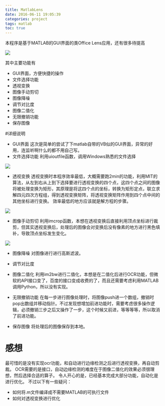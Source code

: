 ```yaml
---
title: MatlabLens
date: 2016-06-11 19:05:39
categories: project
tags: matlab
toc: true
---
```



本程序是基于MATLAB的GUI界面的类Office Lens应用，还有很多待提高

![](http://oljkaeely.bkt.clouddn.com/static/image/matlablens/1.png)

其中主要功能有
- GUI界面，方便快捷的操作
- 文件选择功能
- 透视变换
- 图像手动剪切
- 图像降噪
- 调节对比度
- 图像二值化
- 无限撤销功能
- 保存图像

<!-- more -->

#详细说明
- GUI界面
这次是简单的尝试了下matlab自带的VB似的GUI界面，异常的好用，连监听啊什么的都不用自己写。
- 文件选择功能
利用uioutfile函数，调用Windows熟悉的文件选择

![](http://oljkaeely.bkt.clouddn.com/static/image/matlablens/2.png)

- 透视变换
透视变换时本程序效率最低，大概需要跑2min的功能，利用MIT的算法，从左到右从上到下选择要进行透视变换的四个点，这四个点之间的图像将被处理变换为矩形，其原理是将这四个点的坐标，转换为矩形定点，联立求解四元四次方程组，得到透视变换矩阵，将透视变换矩阵作用到四个点中间的其他坐标进行变换。
效率最低的地方应该就是解方程的步骤。
 
![](http://oljkaeely.bkt.clouddn.com/static/image/matlablens/3.png)

- 图像手动剪切
利用imcrop函数，本想在透视变换后直接利用顶点坐标进行裁剪，但其实透视变换后，处理后的图像会对变换后没有像素的地方进行黑色填补，导致顶点坐标发生变化。

![](http://oljkaeely.bkt.clouddn.com/static/image/matlablens/4.png)

- 图像降噪
对图像进行进行高斯滤波。
- 调节对比度

- 图像二值化
利用im2bw进行二值化，本想是在二值化后进行OCR功能，但微软的API接口变了，百度的接口变成收费的了，而且还需要考虑利用MATLAB调用Python，所以没有实现。
- 无限撤销功能
在每一步进行图像处理时，将图像push进一个数组，撤销时pop出数组并移动指针。不过发现想增加前进功能时，需要考虑很多操作逻辑，必须撤销三步之后又操作了一步，这个时候又前进，等等等等，所以取消了前进功能。
- 保存图像
将处理后的图像保存到本地。

# 感想

最可惜的是没有实现ocr功能，和自动进行边缘检测之后进行透视变换，再自动剪裁。
OCR需要的是接口，自动边缘检测的难度在于图像二值化的效果必须很理想，然后选择合适的算子。
令人开心的是，已经基本完成大部分功能，自动化是进行优化。
不过以下有一些疑问：
- 如何将.m文件编译成不需要MATLAB的可执行文件
- 如何对透视变换进行优化
